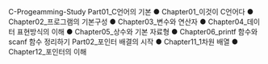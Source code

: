 <font class="papago-parent"><font class="papago-source" style="display:none;">##C-Progeamming-Study #Part01_C언어의 기본 ● Chapter01_이것이 C언어다 ● Chapter02_프로그램의 기본구성 ● Chapter03_변수와 연산자 ● Chapter04_데이터 표현방식의 이해 ● Chapter05_상수와 기본 자료형 ● Chapter06_printf 함수와 scanf 함수 정리하기 #Part02_포인터 배결의 시작 ● Chapter11_1차원 배열 ● Chapter12_포인터의 이해</font>C-Progeamming-Study Part01_C언어의 기본 ● Chapter01_이것이 C언어다 ● Chapter02_프로그램의 기본구성 ● Chapter03_변수와 연산자 ● Chapter04_데이터 표현방식의 이해 ● Chapter05_상수와 기본 자료형 ● Chapter06_printf 함수와 scanf 함수 정리하기 Part02_포인터 배결의 시작 ● Chapter11_1차원 배열 ● Chapter12_포인터의 이해</font>
